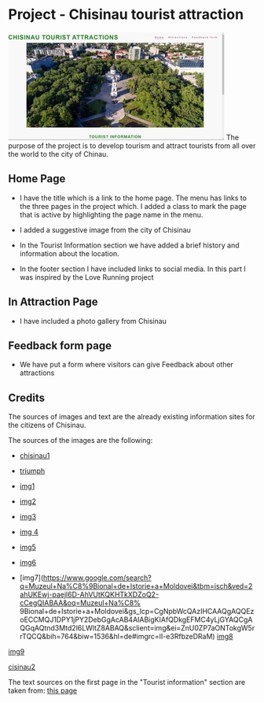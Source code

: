 # Project - Chisinau tourist attraction
![img](/read-me-images/Screenshot%202023-04-12-100903.jpg)
The purpose of the project is to develop tourism and attract tourists from all over the world to the city of Chinau.


 ## Home Page

- I have the title which is a link to the home page.
The menu has links to the three pages in the project which.
I added a class to mark the page that is active by highlighting the page name in the menu.

- I added a suggestive image from the city of Chisinau

- In the Tourist Information section we have added a brief history and information about the location.

- In the footer section I have included links to social media.
In this part I was inspired by the Love Running project

## In Attraction Page

- I have included a photo gallery from Chisinau

## Feedback form page
- We have put a form where visitors can give Feedback about other attractions
## Credits
 The sources of images and text are the already existing information sites for the citizens of Chisinau.

  The sources of the images are the following:
  -  [chisinau1](https://www.aviontourism.com/en/destinations/chisinau-469)

  -  [triumph](https://adventuresoflilnicki.com/moldova-travel-guide/)

  -  [img1](https://cityseeker.com/de/chisinau/1207019-valea-morilor-park)

  - [img2](https://photos.wikimapia.org/p/00/00/65/67/36_big.jpg)

  -  [img3](https://upload.wikimedia.org/wikipedia/commons/0/07/Monumentul_lui_%C8%98tefan_cel_Mare_%C8%99i_Sf%C3%A2nt_din_Chi%C8%99in%C4%83u_14_-_March_-_2020_18.13.10_74.jpg)

  - [img 4](https://www.tripadvisor.de/Attraction_Review-g294456-d4324605-Reviews-Dendrarium_Park-Chisinau_Chisinau_District.html#/media-atf/4324605/155369463:p/?albumid=-160&type=0&category=-160)

  - [img5](https://de.wikipedia.org/wiki/Datei:%D0%A1%D0%BE%D0%B1%D0%BE%D1%80_%D0%A0%D0%BE%D0%B6%D0%B4%D0%B5%D1%81%D1%82%D0%B2%D0%B0_%D0%A5%D1%80%D0%B8%D1%81%D1%82%D0%BE%D0%B2%D0%B0,_%D0%9A%D0%B8%D1%88%D0%B8%D0%BD%D0%B5%D0%B2,_%D0%A0%D0%B5%D1%81%D0%BF%D1%83%D0%B1%D0%BB%D0%B8%D0%BA%D0%B0_%D0%9C%D0%BE%D0%BB%D0%B4%D0%BE%D0%B2%D0%B0_Catedrala_Na%C8%99terea_Domnului,_Chisinau,_Republica_Modova_Cathedral_of_Christ%27s_Navity,_Chisinau,_Republic_of_Moldova_%2851050512547%29.jpg)

 - [img6](https://noi.md/md/news_id/249835#249835-1)

 - [img7](https://www.google.com/search?q=Muzeul+Na%C8%9Bional+de+Istorie+a+Moldovei&tbm=isch&ved=2ahUKEwj-paejl6D-AhVUtKQKHTkXDZoQ2-cCegQIABAA&oq=Muzeul+Na%C8%
9Bional+de+Istorie+a+Moldovei&gs_lcp=CgNpbWcQAzIHCAAQgAQQEzoECCMQJ1DPY1jPY2DebGgAcAB4AIABigKIAfQDkgEFMC4yLjGYAQCgAQGqAQtnd3Mtd2l6LWltZ8ABAQ&sclient=img&ei=ZnU0ZP7aONTokgW5rrTQCQ&bih=764&biw=1536&hl=de#imgrc=lI-e3RfbzeDRaM)
[img8](https://locals.md/2017/istoricheskaya-spravka-park-la-izvor/)


[img9](https://visit.chisinau.md/wp-content/uploads/2021/11/Kiriac_muzeul-Etnografie.jpg)

[cisinau2](https://img.itinari.com/page/content/original/e15c371d-09d1-4dd1-8b60-7924051b731d-istock-1096433020.jpg?ch=DPR&dpr=1.25&w=994&s=38cf794f3113a9f23b826d6af2d13ae4)
                
 
  
The text sources on the first page in the "Tourist information" section are taken from:
[this page](https://accesimobil.md/blog/chisinau-curiozitati)


